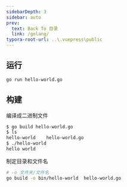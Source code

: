 ```yaml
---
sidebarDepth: 3
sidebar: auto
prev:
  text: Back To 目录
  link: /golang/
typora-root-url: ..\.vuepress\public
---
```








## 运行

```sh
go run hello-world.go 
```



## 构建

编译成二进制文件

```sh
$ go build hello-world.go
$ ls
hello-world    hello-world.go
$ ./hello-world
hello world
```

制定目录和文件名

```sh
# -o 文件夹/文件名
go build -o bin/hello-world  hello-world.go
```

